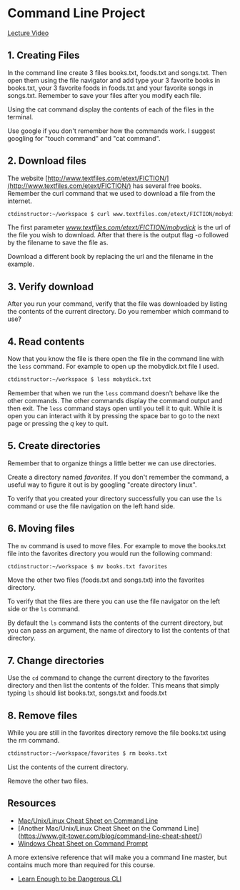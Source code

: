# Command Line Project

[Lecture Video](https://youtu.be/0KQZ6N1UEeg)

## 1. Creating Files

In the command line create 3 files books.txt, foods.txt and songs.txt. Then open them using the file navigator and add type your 3 favorite books in books.txt, your 3 favorite foods in foods.txt and your favorite songs in songs.txt. Remember to save your files after you modify each file.

Using the cat command display the contents of each of the files in the terminal.

Use google if you don't remember how the commands work. I suggest googling for "touch command" and "cat command".


## 2. Download files

The website [http://www.textfiles.com/etext/FICTION/](http://www.textfiles.com/etext/FICTION/) has several free books. Remember the curl command that we used to download a file from the internet.

```bash
ctdinstructor:~/workspace $ curl www.textfiles.com/etext/FICTION/mobydick -o mobydick.txt
```

The first parameter *www.textfiles.com/etext/FICTION/mobydick* is the url of the file you wish to download. After that there is the output flag *-o* followed by the filename to save the file as.

Download a different book by replacing the url and the filename in the example.

## 3. Verify download
After you run your command, verify that the file was downloaded by listing the contents of the current directory. Do you remember which command to use?

## 4. Read contents
Now that you know the file is there open the file in the command line with the `less` command. For example to open up the mobydick.txt file I used.

```bash
ctdinstructor:~/workspace $ less mobydick.txt
```

Remember that when we run the `less` command doesn't behave like the other commands. The other commands display the command output and then exit. The `less` command stays open until you tell it to quit. While it is open you can interact with it by pressing the space bar to go to the next page or pressing the _q_ key to quit.


## 5. Create directories
Remember that to organize things a little better we can use directories.

Create a directory named _favorites_. If you don't remember the command, a useful way to figure it out is by googling "create directory linux".

To verify that you created your directory successfully you can use the `ls` command or use the file navigation on the left hand side.

## 6. Moving files
The `mv` command is used to move files. For example to move the books.txt file into the favorites directory you would run the following command:

```bash
ctdinstructor:~/workspace $ mv books.txt favorites
```

Move the other two files (foods.txt and songs.txt) into the favorites directory.

To verify that the files are there you can use the file navigator on the left side or the `ls` command.

By default the `ls` command lists the contents of the current directory, but you can pass an argument, the name of directory to list the contents of that directory.

## 7. Change directories

Use the `cd` command to change the current directory to the favorites directory and then list the contents of the folder. This means that simply typing `ls` should list books.txt, songs.txt and foods.txt

## 8. Remove files

While you are still in the favorites directory remove the file books.txt using the rm command.

```bash
ctdinstructor:~/workspace/favorites $ rm books.txt
```
List the contents of the current directory.

Remove the other two files.


## Resources

- [Mac/Unix/Linux Cheat Sheet on Command Line](http://learntocodewith.me/command-line/unix-command-cheat-sheet/)
- [Another Mac/Unix/Linux Cheat Sheet on the Command Line] (https://www.git-tower.com/blog/command-line-cheat-sheet/)
- [Windows Cheat Sheet on Command Prompt](http://www.cs.columbia.edu/~sedwards/classes/2017/1102-spring/Command%20Prompt%20Cheatsheet.pdf)

A more extensive reference that will make you a command line master, but contains much more than required for this course.
- [Learn Enough to be Dangerous CLI](https://www.learnenough.com/command-line-tutorial)
